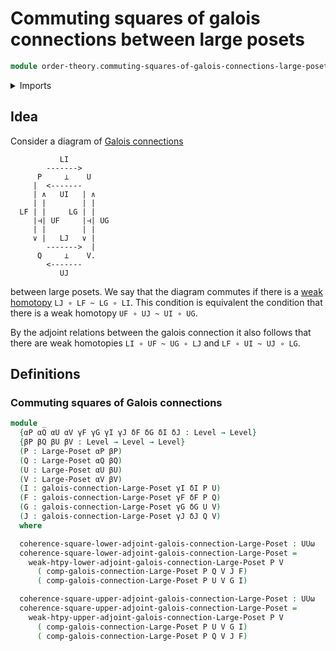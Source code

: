 # Commuting squares of galois connections between large posets

```agda
module order-theory.commuting-squares-of-galois-connections-large-posets where
```

<details><summary>Imports</summary>

```agda
open import foundation.universe-levels

open import order-theory.galois-connections-large-posets
open import order-theory.large-posets
```

</details>

## Idea

Consider a diagram of
[Galois connections](order-theory.galois-connections-large-posets.md)

```text
           LI
        ------->
      P     ⊥    U
     |  <-------
     | ∧   UI   | ∧
     | |        | |
  LF | |     LG | |
     |⊣| UF     |⊣| UG
     | |        | |
     ∨ |   LJ   ∨ |
        ------->  |
      Q     ⊥    V.
        <-------
           UJ
```

between large posets. We say that the diagram commutes if there is a
[weak homotopy](order-theory.weak-homotopies-order-preserving-maps-large-posets.md)
`LJ ∘ LF ~ LG ∘ LI`. This condition is equivalent the condition that there is a
weak homotopy `UF ∘ UJ ~ UI ∘ UG`.

By the adjoint relations between the galois connection it also follows that
there are weak homotopies `LI ∘ UF ~ UG ∘ LJ` and `LF ∘ UI ~ UJ ∘ LG`.

## Definitions

### Commuting squares of Galois connections

```agda
module _
  {αP αQ αU αV γF γG γI γJ δF δG δI δJ : Level → Level}
  {βP βQ βU βV : Level → Level → Level}
  (P : Large-Poset αP βP)
  (Q : Large-Poset αQ βQ)
  (U : Large-Poset αU βU)
  (V : Large-Poset αV βV)
  (I : galois-connection-Large-Poset γI δI P U)
  (F : galois-connection-Large-Poset γF δF P Q)
  (G : galois-connection-Large-Poset γG δG U V)
  (J : galois-connection-Large-Poset γJ δJ Q V)
  where

  coherence-square-lower-adjoint-galois-connection-Large-Poset : UUω
  coherence-square-lower-adjoint-galois-connection-Large-Poset =
    weak-htpy-lower-adjoint-galois-connection-Large-Poset P V
      ( comp-galois-connection-Large-Poset P Q V J F)
      ( comp-galois-connection-Large-Poset P U V G I)

  coherence-square-upper-adjoint-galois-connection-Large-Poset : UUω
  coherence-square-upper-adjoint-galois-connection-Large-Poset =
    weak-htpy-upper-adjoint-galois-connection-Large-Poset P V
      ( comp-galois-connection-Large-Poset P U V G I)
      ( comp-galois-connection-Large-Poset P Q V J F)
```
